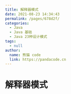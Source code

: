 ```yaml
---
title: 解释器模式
date: 2021-08-23 14:34:43
permalink: /pages/678d2f/
categories: 
  - Java
  - Java 基础
  - Java 23种设计模式
tags: 
  - null
author: 
  name: 熊猫 code
  link: https://pandacode.cn
---
```


# 解释器模式